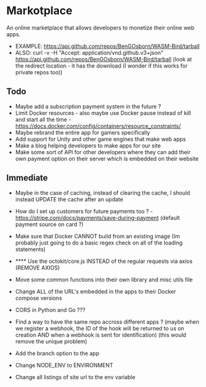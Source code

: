 # Markotplace

An online marketplace that allows developers to monetize their online web apps.

-   EXAMPLE: https://api.github.com/repos/BenGOsborn/WASM-Bird/tarball
-   ALSO: curl -v -H "Accept: application/vnd.github.v3+json" https://api.github.com/repos/BenGOsborn/WASM-Bird/tarball (look at the redirect location - it has the download (I wonder if this works for private repos too))

## Todo

-   Maybe add a subscription payment system in the future ?
-   Limit Docker resources - also maybe use Docker pause instead of kill and start all the time - https://docs.docker.com/config/containers/resource_constraints/
-   Maybe rebrand the entire app for gamers specifically
-   Add support for Unity and other game engines that make web apps
-   Make a blog helping developers to make apps for our site
-   Make some sort of API for other developers where they can add their own payment option on their server which is embedded on their website

## Immediate

-   Maybe in the case of caching, instead of clearing the cache, I should instead UPDATE the cache after an update
-   How do I set up customers for future payments too ? - https://stripe.com/docs/payments/save-during-payment (default payment source on card ?)
-   Make sure that Docker CANNOT build from an existing image (Im probably just going to do a basic regex check on all of the loading statements)
-   \*\*\*\* Use the octokit/core.js INSTEAD of the regular requests via axios (REMOVE AXIOS)
-   Move some common functions into their own library and misc utils file
-   Change ALL of the URL's embedded in the apps to their Docker compose versions
-   CORS in Python and Go ???

-   Find a way to have the same repo accross different apps ? (maybe when we register a webhook, the ID of the hook will be returned to us on creation AND when a webhook is sent for identification) (this would remove the unique problem)
-   Add the branch option to the app

- Change NODE_ENV to ENVIRONMENT
- Change all listings of site url to the env variable
